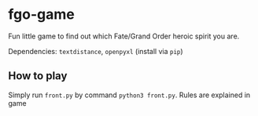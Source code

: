 # fgo-game

Fun little game to find out which Fate/Grand Order heroic spirit you are.

Dependencies: ```textdistance```, ```openpyxl``` (install via ```pip```)

## How to play

Simply run ```front.py``` by command ```python3 front.py```. Rules are explained in game
